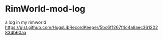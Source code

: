 # RimWorld-mod-log
a log in my rimworld
https://gist.github.com/HugsLibRecordKeeper/5bc6f1267f4c4a8aec361202834b60aa
